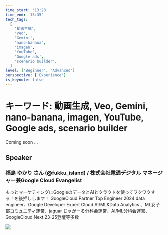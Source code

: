 ```yaml
---
time_start: '13:20'
time_end: '13:35'
tech_tags:
  [
    '動画生成',
    'Veo',
    'Gemini',
    'nano-banana',
    'imagen',
    'YouTube',
    'Google ads',
    'scenario builder',
  ]
level: ['Beginner', 'Advanced']
perspective: ['Experience']
is_keynote: false
---
```


# キーワード: 動画生成, Veo, Gemini, nano-banana, imagen, YouTube, Google ads, scenario builder

Coming soon ...

## Speaker

### 福島 ゆかり さん (@fukku_island) / 株式会社電通デジタル マネージャー兼Google Cloud Evangelist

もっとマーケティングにGoogleのデータとAIとクラウドを使ってワクワクする！を後押しします！ GoogleCloud Partner Top Engineer 2024 data engineer、Google Developer Expert Cloud AI/ML&Data Analytics 、ML女子部コミュニティ運営、jaguar じゃがーる分科会運営、AI/ML分科会運営、GoogleCloud Next 23-25登壇等多数

![](https://storage.googleapis.com/gdgtokyo_img/devfest24/Yukari%20Fukushima.jpg)
